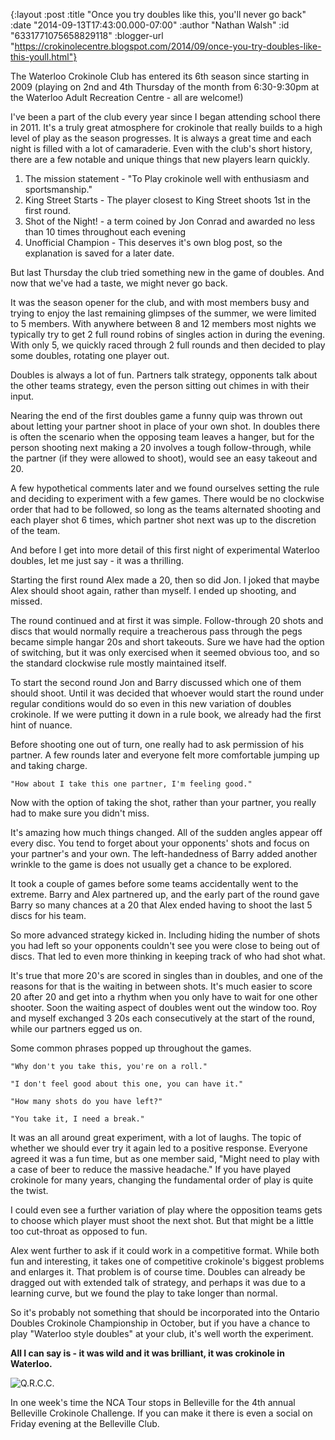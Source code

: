 {:layout :post
 :title "Once you try doubles like this, you'll never go back"
 :date "2014-09-13T17:43:00.000-07:00"
 :author "Nathan Walsh"
 :id "6331771075658829118"
 :blogger-url "https://crokinolecentre.blogspot.com/2014/09/once-you-try-doubles-like-this-youll.html"}

The Waterloo Crokinole Club has entered its 6th season since starting in 2009 (playing on 2nd and 4th Thursday of the month from 6:30-9:30pm at the Waterloo Adult Recreation Centre - all are welcome!)

I've been a part of the club every year since I began attending school there in 2011. It's a truly great atmosphere for crokinole that really builds to a high level of play as the season progresses. It is always a great time and each night is filled with a lot of camaraderie. Even with the club's short history, there are a few notable and unique things that new players learn quickly.

1. The mission statement - "To Play crokinole well with enthusiasm and sportsmanship."
2. King Street Starts - The player closest to King Street shoots 1st in the first round.
3. Shot of the Night! - a term coined by Jon Conrad and awarded no less than 10 times throughout each evening
4. Unofficial Champion - This deserves it's own blog post, so the explanation is saved for a later date.

But last Thursday the club tried something new in the game of doubles. And now that we've had a taste, we might never go back.

It was the season opener for the club, and with most members busy and trying to enjoy the last remaining glimpses of the summer, we were limited to 5 members. With anywhere between 8 and 12 members most nights we typically try to get 2 full round robins of singles action in during the evening. With only 5, we quickly raced through 2 full rounds and then decided to play some doubles, rotating one player out.

Doubles is always a lot of fun. Partners talk strategy, opponents talk about the other teams strategy, even the person sitting out chimes in with their input.

Nearing the end of the first doubles game a funny quip was thrown out about letting your partner shoot in place of your own shot. In doubles there is often the scenario when the opposing team leaves a hanger, but for the person shooting next making a 20 involves a tough follow-through, while the partner (if they were allowed to shoot), would see an easy takeout and 20.

A few hypothetical comments later and we found ourselves setting the rule and deciding to experiment with a few games. There would be no clockwise order that had to be followed, so long as the teams alternated shooting and each player shot 6 times, which partner shot next was up to the discretion of the team.

And before I get into more detail of this first night of experimental Waterloo doubles, let me just say - it was a thrilling.

Starting the first round Alex made a 20, then so did Jon. I joked that maybe Alex should shoot again, rather than myself. I ended up shooting, and missed. 

The round continued and at first it was simple. Follow-through 20 shots and discs that would normally require a treacherous pass through the pegs became simple hangar 20s and short takeouts. Sure we have had the option of switching, but it was only exercised when it seemed obvious too, and so the standard clockwise rule mostly maintained itself.

To start the second round Jon and Barry discussed which one of them should shoot. Until it was decided that whoever would start the round under regular conditions would do so even in this new variation of doubles crokinole. If we were putting it down in a rule book, we already had the first hint of nuance.

Before shooting one out of turn, one really had to ask permission of his partner. A few rounds later and everyone felt more comfortable jumping up and taking charge.


    "How about I take this one partner, I'm feeling good."

Now with the option of taking the shot, rather than your partner, you really had to make sure you didn't miss.

It's amazing how much things changed. All of the sudden angles appear off every disc. You tend to forget about your opponents' shots and focus on your partner's and your own. The left-handedness of Barry added another wrinkle to the game is does not usually get a chance to be explored.

It took a couple of games before some teams accidentally went to the extreme. Barry and Alex partnered up, and the early part of the round gave Barry so many chances at a 20 that Alex ended having to shoot the last 5 discs for his team.

So more advanced strategy kicked in. Including hiding the number of shots you had left so your opponents couldn't see you were close to being out of discs. That led to even more thinking in keeping track of who had shot what.

It's true that more 20's are scored in singles than in doubles, and one of the reasons for that is the waiting in between shots. It's much easier to score 20 after 20 and get into a rhythm when you only have to wait for one other shooter. Soon the waiting aspect of doubles went out the window too. Roy and myself exchanged 3 20s each consecutively at the start of the round, while our partners egged us on.


Some common phrases popped up throughout the games.

    "Why don't you take this, you're on a roll."

    "I don't feel good about this one, you can have it."

    "How many shots do you have left?"

    "You take it, I need a break."


It was an all around great experiment, with a lot of laughs. The topic of whether we should ever try it again led to a positive response. Everyone agreed it was a fun time, but as one member said, "Might need to play with a case of beer to reduce the massive headache." If you have played crokinole for many years, changing the fundamental order of play is quite the twist.

I could even see a further variation of play where the opposition teams gets to choose which player must shoot the next shot. But that might be a little too cut-throat as opposed to fun.

Alex went further to ask if it could work in a competitive format. While both fun and interesting, it takes one of competitive crokinole's biggest problems and enlarges it. That problem is of course time. Doubles can already be dragged out with extended talk of strategy, and perhaps it was due to a learning curve, but we found the play to take longer than normal.

So it's probably not something that should be incorporated into the Ontario Doubles Crokinole Championship in October, but if you have a chance to play "Waterloo style doubles" at your club, it's well worth the experiment.

**All I can say is - it was wild and it was brilliant, it was crokinole in Waterloo.**

![Q.R.C.C.](/images/2014-09-13-once-you-try-doubles-like-this-youll/img0003.png)

In one week's time the NCA Tour stops in Belleville for the 4th annual Belleville Crokinole Challenge. If you can make it there is even a social on Friday evening at the Belleville Club.
